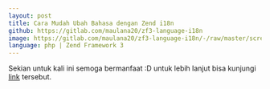```yaml
---
layout: post
title: Cara Mudah Ubah Bahasa dengan Zend i18n
github: https://gitlab.com/maulana20/zf3-language-i18n
image: https://gitlab.com/maulana20/zf3-language-i18n/-/raw/master/screen/english.PNG
language: php | Zend Framework 3
---
```


Sekian untuk kali ini semoga bermanfaat :D untuk lebih lanjut bisa kunjungi [link](https://gitlab.com/maulana20/zf3-language-i18n) tersebut.
